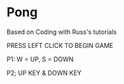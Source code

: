 # Pong
 Based on Coding with Russ's tutorials

PRESS LEFT CLICK TO BEGIN GAME

P1: W = UP,  S = DOWN

P2; UP KEY & DOWN KEY
